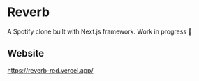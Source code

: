 
# Reverb

A Spotify clone built with Next.js framework. Work in progress :construction:


## Website
https://reverb-red.vercel.app/
